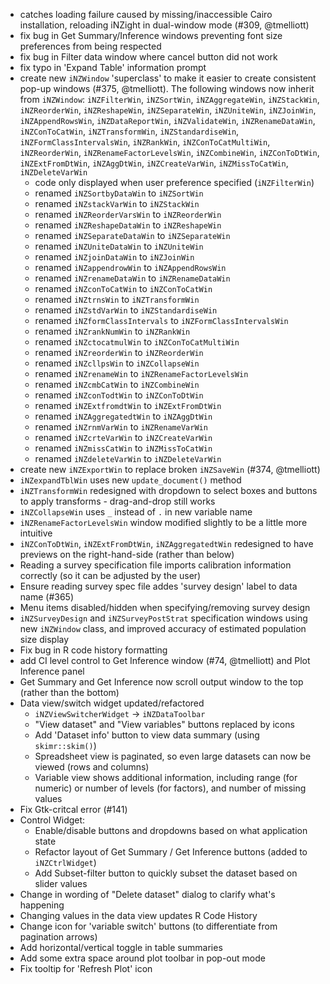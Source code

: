 - catches loading failure caused by missing/inaccessible Cairo installation, reloading iNZight in dual-window mode (#309, @tmelliott)
- fix bug in Get Summary/Inference windows preventing font size preferences from being respected
- fix bug in Filter data window where cancel button did not work
- fix typo in 'Expand Table' information prompt
- create new `iNZWindow` 'superclass' to make it easier to create consistent pop-up windows (#375, @tmelliott). The following windows now inherit from `iNZWindow`: `iNZFilterWin`, `iNZSortWin`, `iNZAggregateWin`, `iNZStackWin`, `iNZReorderWin`, `iNZReshapeWin`, `iNZSeparateWin`, `iNZUniteWin`, `iNZJoinWin`, `iNZAppendRowsWin`, `iNZDataReportWin`, `iNZValidateWin`, `iNZRenameDataWin`, `iNZConToCatWin`, `iNZTransformWin`, `iNZStandardiseWin`, `iNZFormClassIntervalsWin`, `iNZRankWin`, `iNZConToCatMultiWin`, `iNZReorderWin`, `iNZRenameFactorLevelsWin`, `iNZCombineWin`, `iNZConToDtWin`, `iNZExtFromDtWin`, `iNZAggDtWin`, `iNZCreateVarWin`, `iNZMissToCatWin`, `iNZDeleteVarWin`
  - code only displayed when user preference specified (`iNZFilterWin`)
  - renamed `iNZSortbyDataWin` to `iNZSortWin`
  - renamed `iNZstackVarWin` to `iNZStackWin`
  - renamed `iNZReorderVarsWin` to `iNZReorderWin`
  - renamed `iNZReshapeDataWin` to `iNZReshapeWin`
  - renamed `iNZSeparateDataWin` to `iNZSeparateWin`
  - renamed `iNZUniteDataWin` to `iNZUniteWin`
  - renamed `iNZjoinDataWin` to `iNZJoinWin`
  - renamed `iNZappendrowWin` to `iNZAppendRowsWin`
  - renamed `iNZrenameDataWin` to `iNZRenameDataWin`
  - renamed `iNZconToCatWin` to `iNZConToCatWin`
  - renamed `iNZtrnsWin` to `iNZTransformWin`
  - renamed `iNZstdVarWin` to `iNZStandardiseWin`
  - renamed `iNZformClassIntervals` to `iNZFormClassIntervalsWin`
  - renamed `iNZrankNumWin` to `iNZRankWin`
  - renamed `iNZctocatmulWin` to `iNZConToCatMultiWin`
  - renamed `iNZreorderWin` to `iNZReorderWin`
  - renamed `iNZcllpsWin` to `iNZCollapseWin`
  - renamed `iNZrenameWin` to `iNZRenameFactorLevelsWin`
  - renamed `iNZcmbCatWin` to `iNZCombineWin`
  - renamed `iNZconTodtWin` to `iNZConToDtWin`
  - renamed `iNZExtfromdtWin` to `iNZExtFromDtWin`
  - renamed `iNZAggregatedtWin` to `iNZAggDtWin`
  - renamed `iNZrnmVarWin` to `iNZRenameVarWin`
  - renamed `iNZcrteVarWin` to `iNZCreateVarWin`
  - renamed `iNZmissCatWin` to `iNZMissToCatWin`
  - renamed `iNZdeleteVarWin` to `iNZDeleteVarWin`
- create new `iNZExportWin` to replace broken `iNZSaveWin` (#374, @tmelliott)
- `iNZexpandTblWin` uses new `update_document()` method
- `iNZTransformWin` redesigned with dropdown to select boxes and buttons to apply transforms - drag-and-drop still works
- `iNZCollapseWin` uses `_` instead of `.` in new variable name
- `iNZRenameFactorLevelsWin` window modified slightly to be a little more intuitive
- `iNZConToDtWin`, `iNZExtFromDtWin`, `iNZAggregatedtWin` redesigned to have previews on the right-hand-side (rather than below)
- Reading a survey specification file imports calibration information correctly (so it can be adjusted by the user)
- Ensure reading survey spec file addes 'survey design' label to data name (#365)
- Menu items disabled/hidden when specifying/removing survey design
- `iNZSurveyDesign` and `iNZSurveyPostStrat` specification windows using new `iNZWindow` class, and improved accuracy of estimated population size display
- Fix bug in R code history formatting
- add CI level control to Get Inference window (#74, @tmelliott) and Plot Inference panel
- Get Summary and Get Inference now scroll output window to the top (rather than the bottom)
- Data view/switch widget updated/refactored
  - `iNZViewSwitcherWidget` -> `iNZDataToolbar`
  - "View dataset" and "View variables" buttons replaced by icons
  - Add 'Dataset info' button to view data summary (using `skimr::skim()`)
  - Spreadsheet view is paginated, so even large datasets can now be viewed (rows and columns)
  - Variable view shows additional information, including range (for numeric) or number of levels (for factors), and number of missing values
- Fix Gtk-critcal error (#141)
- Control Widget:
  - Enable/disable buttons and dropdowns based on what application state
  - Refactor layout of Get Summary / Get Inference buttons (added to `iNZCtrlWidget`)
  - Add Subset-filter button to quickly subset the dataset based on slider values
- Change in wording of "Delete dataset" dialog to clarify what's happening
- Changing values in the data view updates R Code History
- Change icon for 'variable switch' buttons (to differentiate from pagination arrows)
- Add horizontal/vertical toggle in table summaries
- Add some extra space around plot toolbar in pop-out mode
- Fix tooltip for 'Refresh Plot' icon

